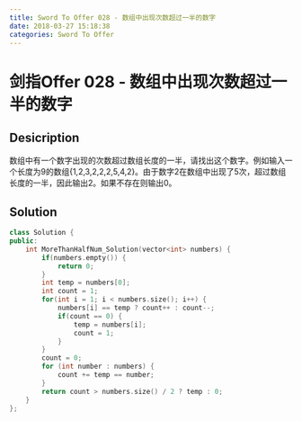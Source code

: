 ```yaml
---
title: Sword To Offer 028 - 数组中出现次数超过一半的数字
date: 2018-03-27 15:18:38
categories: Sword To Offer
---
```

# 剑指Offer 028 - 数组中出现次数超过一半的数字

<!--more-->

## Desicription

数组中有一个数字出现的次数超过数组长度的一半，请找出这个数字。例如输入一个长度为9的数组{1,2,3,2,2,2,5,4,2}。由于数字2在数组中出现了5次，超过数组长度的一半，因此输出2。如果不存在则输出0。

## Solution

```cpp
class Solution {
public:
    int MoreThanHalfNum_Solution(vector<int> numbers) {
        if(numbers.empty()) {
            return 0;
        }
        int temp = numbers[0];
        int count = 1;
        for(int i = 1; i < numbers.size(); i++) {
            numbers[i] == temp ? count++ : count--;
            if(count == 0) {
                temp = numbers[i];
                count = 1;
            }
        }
        count = 0;
        for (int number : numbers) {
            count += temp == number;
        }
        return count > numbers.size() / 2 ? temp : 0;
    }
};
```